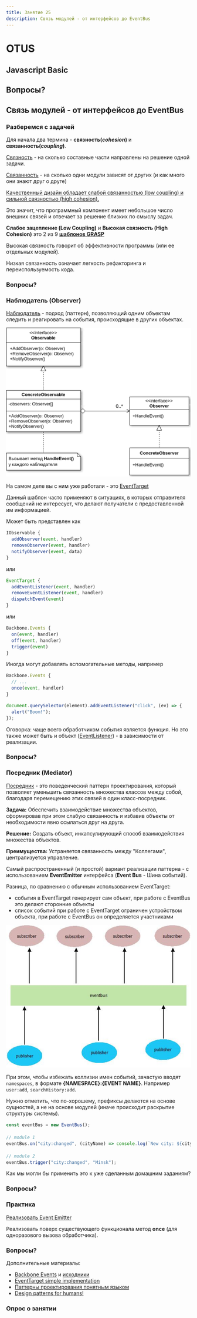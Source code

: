 ```yaml
---
title: Занятие 25
description: Связь модулей - от интерфейсов до EventBus
---
```


# OTUS

## Javascript Basic

<!-- v -->

## Вопросы?

<!-- s -->

## Связь модулей - от интерфейсов до EventBus

<!-- s -->

### Разберемся с задачей

<!-- v -->

Для начала два термина - **связность(_cohesion_)** и **связанность(_coupling_)**.

[Связность](<https://ru.wikipedia.org/wiki/%D0%A1%D0%B2%D1%8F%D0%B7%D0%BD%D0%BE%D1%81%D1%82%D1%8C_(%D0%BF%D1%80%D0%BE%D0%B3%D1%80%D0%B0%D0%BC%D0%BC%D0%B8%D1%80%D0%BE%D0%B2%D0%B0%D0%BD%D0%B8%D0%B5)>) - на сколько составные части направлены на решение одной задачи.

[Связанность](<https://ru.wikipedia.org/wiki/%D0%97%D0%B0%D1%86%D0%B5%D0%BF%D0%BB%D0%B5%D0%BD%D0%B8%D0%B5_(%D0%BF%D1%80%D0%BE%D0%B3%D1%80%D0%B0%D0%BC%D0%BC%D0%B8%D1%80%D0%BE%D0%B2%D0%B0%D0%BD%D0%B8%D0%B5)>) - на сколько одни модули зависят от других (и как много они знают друг о друге)

<!-- v -->

[Качественный дизайн обладает слабой связанностью (low coupling) и сильной связностью (high cohesion).](https://medium.com/german-gorelkin/low-coupling-high-cohesion-d36369fb1be9)

Это значит, что программный компонент имеет небольшое число внешних связей и отвечает за решение близких по смыслу задач.

<!-- v -->

**Слабое зацепление (Low Coupling)** и **Высокая связность (High Cohesion)** это 2 из 9 [**шаблонов GRASP**](<https://ru.wikipedia.org/wiki/GRASP#4._%D0%A1%D0%BB%D0%B0%D0%B1%D0%BE%D0%B5_%D0%B7%D0%B0%D1%86%D0%B5%D0%BF%D0%BB%D0%B5%D0%BD%D0%B8%D0%B5_(Low_Coupling)>)

<!-- v -->

Высокая связность говорит об эффективности программы (или ее отдельных модулей).

Низкая связанность означает легкость рефакторинга и переиспользуемость кода.

<!-- v -->

### Вопросы?

<!-- s -->

### Наблюдатель (Observer)

<!-- v -->

[Наблюдатель](https://refactoring.guru/ru/design-patterns/observer) - подход (паттерн), позволяющий одним объектам следить и реагировать на события, происходящие в других объектах.

<!-- v -->

<img src="./images/ObservableUML.png" title="Observable UML" />

<!-- v -->

На самом деле вы с ним уже работали - это [EventTarget](https://developer.mozilla.org/ru/docs/Web/API/EventTarget)

<!-- v -->

Данный шаблон часто применяют в ситуациях, в которых отправителя сообщений не интересует, что делают получатели с предоставленной им информацией.

<!-- v -->

Может быть представлен как

<!-- eslint-skip -->

```ts
IObservable {
  addObserver(event, handler)
  removeObserver(event, handler)
  notifyObserver(event, data)
}
```

<!-- v -->

или

<!-- eslint-skip -->

```ts
EventTarget {
  addEventListener(event, handler)
  removeEventListener(event, handler)
  dispatchEvent(event)
}
```

<!-- v -->

или

<!-- eslint-skip -->

```ts
Backbone.Events {
  on(event, handler)
  off(event, handler)
  trigger(event)
}
```

<!-- v -->

Иногда могут добавлять вспомогательные методы, например

<!-- eslint-skip -->

```ts
Backbone.Events {
  // ...
  once(event, handler)
}
```

<!-- v -->

```ts
document.querySelector(element).addEventListener("click", (ev) => {
  alert("Boom!");
});
```

<!-- v -->

Оговорка: чаще всего обработчиком события является функция. Но это также может быть и объект ([EventListener](https://developer.mozilla.org/ru/docs/Web/API/EventListener)) - в зависимости от реализации.

<!-- v -->

### Вопросы?

<!-- s -->

### Посредник (Mediator)

<!-- v -->

[Посредник](https://refactoring.guru/ru/design-patterns/mediator) - это поведенческий паттерн проектирования, который позволяет уменьшить связанность множества классов между собой, благодаря перемещению этих связей в один класс-посредник.

<!-- v -->

**Задача:** Обеспечить взаимодействие множества объектов, сформировав при этом слабую связанность и избавив объекты от необходимости явно ссылаться друг на друга.

**Решение:** Создать объект, инкапсулирующий способ взаимодействия множества объектов.

**Преимущества:** Устраняется связанность между "Коллегами", централизуется управление.

<!-- v -->

Самый распространенный (и простой) вариант реализации паттерна - с использованием **EventEmitter** интерфейса (**Event Bus** - Шина событий).

<!-- v -->

Разница, по сравнению с обычным использованием EventTarget:

- события в EventTarget генерирует сам объект, при работе с EventBus это делают сторонние объекты
- список событий при работе с EventTarget ограничен устройством объекта, при работе с EventBus он определяется участниками

<!-- v -->

<img src="./images/EventBus.jpeg" title="Event Bus" />

<!-- v -->

При этом, чтобы избежать коллизии имен событий, зачастую вводят `namespaces`, в формате **{NAMESPACE}:{EVENT NAME}**. Например `user:add`, `searchHistory:add`.

Нужно отметить, что по-хорошему, префиксы делаются на основе сущностей, а не на основе модулей (иначе происходит раскрытие структуры системы).

<!-- v -->

```ts
const eventBus = new EventBus();

// module 1
eventBus.on("city:changed", (cityName) => console.log(`New city: ${cityName}`));

// module 2
eventBus.trigger("city:changed", "Minsk");
```

<!-- v -->

Как мы могли бы применить это к уже сделанным домашним заданиям?

<!-- v -->

### Вопросы?

<!-- s -->

### Практика

<!-- v -->

[Реализовать Event Emitter](https://codesandbox.io/s/github/vvscode/otus--javascript-basic/tree/master/lessons/lesson33/code/eventEmitter)

<!-- v -->

Реализовать поверх существующего функционала метод **once** (для одноразового вызова обработчика).

<!-- v -->

### Вопросы?

<!-- s -->

Дополнительные материалы:

- [Backbone Events](https://backbonejs.org/#Events) и [исходники](https://backbonejs.org/docs/backbone.html#section-17)
- [EventTarget simple implementation](https://developer.mozilla.org/en-US/docs/Web/API/EventTarget)
- [Паттерны проектирования понятным языком](https://refactoring.guru/ru/design-patterns)
- [Design patterns for humans!](https://github.com/sohamkamani/javascript-design-patterns-for-humans)

<!-- v -->

### Опрос о занятии
